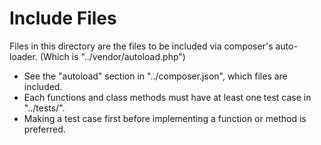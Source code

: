 # Include Files

Files in this directory are the files to be included via composer's auto-loader. (Which is "../vendor/autoload.php")

- See the "autoload" section in "../composer.json", which files are included.
- Each functions and class methods must have at least one test case in "../tests/".
- Making a test case first before implementing a function or method is preferred.
